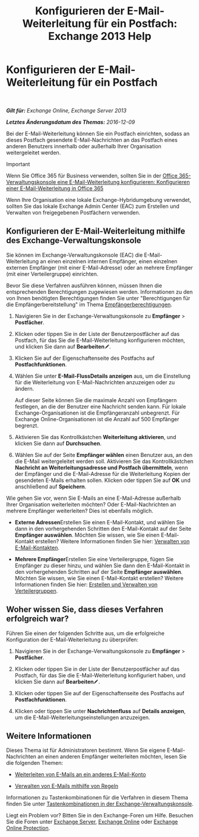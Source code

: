 ﻿---
title: 'Konfigurieren der E-Mail-Weiterleitung für ein Postfach: Exchange 2013 Help'
TOCTitle: Konfigurieren der E-Mail-Weiterleitung für ein Postfach
ms:assetid: c7a7afaf-577e-49d6-8cee-bb4c4a5d570b
ms:mtpsurl: https://technet.microsoft.com/de-de/library/Dd351134(v=EXCHG.150)
ms:contentKeyID: 50554905
ms.date: 04/24/2018
mtps_version: v=EXCHG.150
ms.translationtype: HT
---

# Konfigurieren der E-Mail-Weiterleitung für ein Postfach

 

_**Gilt für:** Exchange Online, Exchange Server 2013_

_**Letztes Änderungsdatum des Themas:** 2016-12-09_

Bei der E-Mail-Weiterleitung können Sie ein Postfach einrichten, sodass an dieses Postfach gesendete E-Mail-Nachrichten an das Postfach eines anderen Benutzers innerhalb oder außerhalb Ihrer Organisation weitergeleitet werden.


> [!IMPORTANT]
> Wenn Sie Office 365 für Business verwenden, sollten Sie in der <A href="https://go.microsoft.com/fwlink/p/?linkid=834774">Office 365-Verwaltungskonsole eine E-Mail-Weiterleitung konfigurieren: Konfigurieren einer E-Mail-Weiterleitung in Office 365</A>



Wenn Ihre Organisation eine lokale Exchange-Hybridumgebung verwendet, sollten Sie das lokale Exchange Admin Center (EAC) zum Erstellen und Verwalten von freigegebenen Postfächern verwenden.

## Konfigurieren der E-Mail-Weiterleitung mithilfe des Exchange-Verwaltungskonsole

Sie können im Exchange-Verwaltungskonsole (EAC) die E-Mail-Weiterleitung an einen einzelnen internen Empfänger, einen einzelnen externen Empfänger (mit einer E-Mail-Adresse) oder an mehrere Empfänger (mit einer Verteilergruppe) einrichten.

Bevor Sie diese Verfahren ausführen können, müssen Ihnen die entsprechenden Berechtigungen zugewiesen werden. Informationen zu den von Ihnen benötigten Berechtigungen finden Sie unter "Berechtigungen für die Empfängerbereitstellung" im Thema [Empfängerberechtigungen](recipients-permissions-exchange-2013-help.md).

1.  Navigieren Sie in der Exchange-Verwaltungskonsole zu **Empfänger** \> **Postfächer**.

2.  Klicken oder tippen Sie in der Liste der Benutzerpostfächer auf das Postfach, für das Sie die E-Mail-Weiterleitung konfigurieren möchten, und klicken Sie dann auf **Bearbeiten**![Bearbeitungssymbol](images/Bb124582.6f53ccb2-1f13-4c02-bea0-30690e6ea71d(EXCHG.150).gif "Bearbeitungssymbol").

3.  Klicken Sie auf der Eigenschaftenseite des Postfachs auf **Postfachfunktionen**.

4.  Wählen Sie unter **E-Mail-FlussDetails anzeigen** aus, um die Einstellung für die Weiterleitung von E-Mail-Nachrichten anzuzeigen oder zu ändern.
    
    Auf dieser Seite können Sie die maximale Anzahl von Empfängern festlegen, an die der Benutzer eine Nachricht senden kann. Für lokale Exchange-Organisationen ist die Empfängeranzahl unbegrenzt. Für Exchange Online-Organisationen ist die Anzahl auf 500 Empfänger begrenzt.

5.  Aktivieren Sie das Kontrollkästchen **Weiterleitung aktivieren**, und klicken Sie dann auf **Durchsuchen**.

6.  Wählen Sie auf der Seite **Empfänger wählen** einen Benutzer aus, an den die E-Mail weitergeleitet werden soll. Aktivieren Sie das Kontrollkästchen **Nachricht an Weiterleitungsadresse und Postfach übermitteln**, wenn der Empfänger und die E-Mail-Adresse für die Weiterleitung Kopien der gesendeten E-Mails erhalten sollen. Klicken oder tippen Sie auf **OK** und anschließend auf **Speichern**.

Wie gehen Sie vor, wenn Sie E-Mails an eine E-Mail-Adresse außerhalb Ihrer Organisation weiterleiten möchten? Oder E-Mail-Nachrichten an mehrere Empfänger weiterleiten? Dies ist ebenfalls möglich.

  - **Externe Adressen**Erstellen Sie einen E-Mail-Kontakt, und wählen Sie dann in den vorhergehenden Schritten den E-Mail-Kontakt auf der Seite **Empfänger auswählen**. Möchten Sie wissen, wie Sie einen E-Mail-Kontakt erstellen? Weitere Informationen finden Sie hier: [Verwalten von E-Mail-Kontakten](manage-mail-contacts-exchange-2013-help.md).

  - **Mehrere Empfänger**Erstellen Sie eine Verteilergruppe, fügen Sie Empfänger zu dieser hinzu, und wählen Sie dann den E-Mail-Kontakt in den vorhergehenden Schritten auf der Seite **Empfänger auswählen**. Möchten Sie wissen, wie Sie einen E-Mail-Kontakt erstellen? Weitere Informationen finden Sie hier: [Erstellen und Verwalten von Verteilergruppen](create-and-manage-distribution-groups-exchange-2013-help.md).

## Woher wissen Sie, dass dieses Verfahren erfolgreich war?

Führen Sie einen der folgenden Schritte aus, um die erfolgreiche Konfiguration der E-Mail-Weiterleitung zu überprüfen:

1.  Navigieren Sie in der Exchange-Verwaltungskonsole zu **Empfänger** \> **Postfächer**.

2.  Klicken oder tippen Sie in der Liste der Benutzerpostfächer auf das Postfach, für das Sie die E-Mail-Weiterleitung konfiguriert haben, und klicken Sie dann auf **Bearbeiten**![Bearbeitungssymbol](images/Bb124582.6f53ccb2-1f13-4c02-bea0-30690e6ea71d(EXCHG.150).gif "Bearbeitungssymbol").

3.  Klicken oder tippen Sie auf der Eigenschaftenseite des Postfachs auf **Postfachfunktionen**.

4.  Klicken oder tippen Sie unter **Nachrichtenfluss** auf **Details anzeigen**, um die E-Mail-Weiterleitungseinstellungen anzuzeigen.

## Weitere Informationen

Dieses Thema ist für Administratoren bestimmt. Wenn Sie eigene E-Mail-Nachrichten an einen anderen Empfänger weiterleiten möchten, lesen Sie die folgenden Themen:

  - [Weiterleiten von E-Mails an ein anderes E-Mail-Konto](https://go.microsoft.com/fwlink/p/?linkid=510866)

  - [Verwalten von E-Mails mithilfe von Regeln](https://go.microsoft.com/fwlink/p/?linkid=510869)

Informationen zu Tastenkombinationen für die Verfahren in diesem Thema finden Sie unter [Tastenkombinationen in der Exchange-Verwaltungskonsole](keyboard-shortcuts-in-the-exchange-admin-center-exchange-online-protection-help.md).

Liegt ein Problem vor? Bitten Sie in den Exchange-Foren um Hilfe. Besuchen Sie die Foren unter [Exchange Server](https://go.microsoft.com/fwlink/p/?linkid=60612), [Exchange Online](https://go.microsoft.com/fwlink/p/?linkid=267542) oder [Exchange Online Protection](https://go.microsoft.com/fwlink/p/?linkid=285351).

